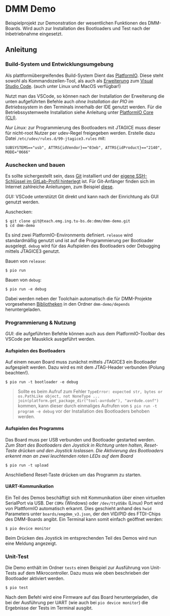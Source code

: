 # DMM Demo

Beispielprojekt zur Demonstration der wesentlichen Funktionen des DMM-Boards. 
Wird auch zur Installation des Bootloaders und Test nach der Inbetriebnahme 
eingesetzt.

## Anleitung 

### Build-System und Entwicklungsumgebung

Als plattformübergreifendes Build-System Dient das 
[PlatformIO](https://platformio.org/). Diese steht sowohl als 
Kommandozeilen-Tool, als auch als [Erweiterung](https://marketplace.visualstudio.com/items?itemName=platformio.platformio-ide)
zum [Visual Studio Code](https://code.visualstudio.com/). 
(auch unter Linux und MacOS verfügbar!)

Nutzt man das VSCode, so können nach der Installation der Erweiterung die unten 
aufgeführten Befehle auch *ohne Installation der PIO im Betriebssystem* in den
Terminals innerhalb der IDE genutzt werden. Für die Betriebssystemweite Installation 
siehe Anleitung unter [PlatformIO Core (CLI)](https://docs.platformio.org/en/latest/core/installation.html).

*Nur Linux:* zur Programmierung des Bootloaders mit JTAGICE muss dieser 
für nicht-root Nutzer per udev-Regel freigegeben werden. Erstelle dazu Datei 
`/etc/udev/rules.d/99-jtagice3.rules` mit:
```
SUBSYSTEMS=="usb", ATTRS{idVendor}=="03eb", ATTRS{idProduct}=="2140", MODE="0666"
```

### Auschecken und bauen
Es sollte sichergestellt sein, dass [Git](https://git-scm.com/) installiert und
der [eigene SSH-Schlüssel im GitLab-Profil hinterlegt](https://docs.gitlab.com/ee/ssh/) 
ist. Für Git-Anfänger finden sich im Internet zahlreiche Anleitungen, zum Beispiel 
[diese](https://www.freecodecamp.org/news/learn-the-basics-of-git-in-under-10-minutes-da548267cc91/). 

*GUI:* VSCode unterstützt Git direkt und kann nach der Einrichtung als GUI 
genutzt werden.

Auschecken:
```
$ git clone git@teach.emg.ing.tu-bs.de:dmm/dmm-demo.git
$ cd dmm-demo 
```

Es sind zwei PlatformIO-Environments definiert. `release` wird standardmäßig
genutzt und ist auf die Programmierung per Bootloader ausgelegt. `debug` wird
für das Aufspielen des Bootloaders oder Debugging mittels JTAGICE3 genutzt.

Bauen von `release`:
```
$ pio run
```

Bauen von `debug`:
```
$ pio run -e debug

```

Dabei werden neben der Toolchain automatisch die für DMM-Projekte vorgesehenen
[Bibliotheken](https://teach.emg.ing.tu-bs.de/git/dmm/dmm-libs) in den Ordner 
`dmm-demo/depends` heruntergeladen.

### Programmierung & Nutzung

*GUI*: die aufgeführten Befehle können auch aus dem PlatformIO-Toolbar des 
VSCode per Mausklick ausgeführt werden.

#### Aufspielen des Bootloaders

Auf einem neuen Board muss zunächst mittels JTAGICE3 ein Bootloader aufgespielt
werden. Dazu wird es mit dem JTAG-Header verbunden (Polung beachten!). 
```
$ pio run -t bootloader -e debug
```

> Sollte es beim Aufruf zum Fehler `TypeError: expected str, bytes or 
> os.PathLike object, not NoneType ...  
> join(platform.get_package_dir("tool-avrdude"), "avrdude.conf")`
> kommen, kann dieser durch einmaliges Aufrufen von 
>`$ pio run -t program -e debug` 
>vor der Installation des Bootloaders behoben werden.

#### Aufspielen des Programms 

Das Board muss per USB verbunden und Bootloader gestarted werden.
*Zum Start des Bootloaders den Joystick in Richtung unten halten, Reset-Taste 
drücken und den Joystick loslassen. Die Aktivierung des Bootloaders erkennt man 
an zwei leuchtenden roten LEDs auf dem Board*
```
$ pio run -t upload
```
Anschließend Reset-Taste drücken um das Programm zu starten.

#### UART-Kommunikation

Ein Teil des Demos beschäftigt sich mit Kommunikation über einen virtuellen
SerialPort via USB. Der `COMx` (Windows) oder `/dev/ttyUSBx` (Linux) Port wird
von PlattformIO automatisch erkannt. Dies geschieht anhand des `hwid` Parameters 
unter `boards/emgdmm_v3.json`, der den VID/PID des FTDI-Chips des DMM-Boards 
angibt. Ein Terminal kann somit einfach geöffnet werden:
```
$ pio device monitor
```

Beim Drücken des Joystick im entsprechenden Teil des Demos wird nun eine Meldung
angezeigt.

### Unit-Test

Die Demo enthält im Ordner `tests` einen Beispiel zur Ausführung von Unit-Tests 
auf dem Mikrocontroller. Dazu muss wie oben beschrieben der Bootloader aktiviert 
werden. 
```
$ pio test
```
Nach dem Befehl wird eine Firmware auf das Board heruntergeladen, die bei der
Ausführung per UART (wie auch bei `pio device monitor`) die Ergebnisse der
Tests im Terminal ausgibt.

